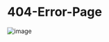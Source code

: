 # 404-Error-Page

![image](https://github.com/Dustin284/404-Error-Page/assets/60579078/b9a87167-d9af-4b69-a1d5-68faad5585e7)
